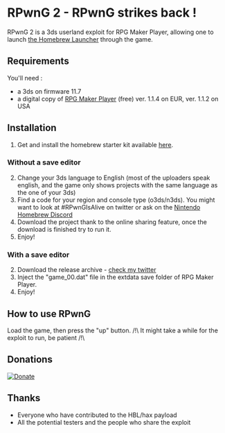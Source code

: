 # RPwnG 2 - RPwnG strikes back !
RPwnG 2 is a 3ds userland exploit for RPG Maker Player, allowing one to launch
[the Homebrew Launcher](http://smealum.github.io/3ds/) through the game.

## Requirements
You'll need :  
* a 3ds on firmware 11.7
* a digital copy of [RPG Maker Player](http://www.nintendo.com/games/detail/rpg-maker-player-3ds) (free) ver. 1.1.4 on EUR, ver. 1.1.2 on USA

## Installation
1. Get and install the homebrew starter kit available [here](http://smealum.github.io/3ds/).

### Without a save editor
2. Change your 3ds language to English (most of the uploaders speak english, and the game only shows projects with the same language as the one of your 3ds)
3. Find a code for your region and console type (o3ds/n3ds). You might want to look at #RPwnGIsAlive on twitter or ask on the [Nintendo Homebrew Discord](https://discordapp.com/invite/C29hYvh)
4. Download the project thank to the online sharing feature, once the download is finished try to run it.
5. Enjoy!

### With a save editor
2. Download the release archive - [check my twitter](https://twitter.com/MrNbaYoh)
3. Inject the "game_00.dat" file in the extdata save folder of RPG Maker Player.
4. Enjoy!

## How to use RPwnG
Load the game, then press the "up" button.
/!\ It might take a while for the exploit to run, be patient /!\

## Donations  
[![Donate](https://www.paypalobjects.com/en_US/i/btn/btn_donate_LG.gif)](https://www.paypal.com/cgi-bin/webscr?cmd=_s-xclick&hosted_button_id=MN78A7NRKN8W4)

## Thanks
* Everyone who have contributed to the HBL/hax payload
* All the potential testers and the people who share the exploit


